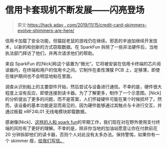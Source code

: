 # 信用卡套现机不断发展——闪亮登场

> 原文:[https://hack aday . com/2019/11/15/credit-card-skimmers-evolve-shimmers-are-here/](https://hackaday.com/2019/11/15/credit-card-skimmers-evolve-shimmers-are-here/)

信用卡加载了安全功能，但猫捉老鼠的游戏仍在继续。邪恶的辛迪加继续开发技术，以新的和创新的方式窃取数据。在 SparkFun 拆除了一些非法硬件后，当地执法部门拜访了他们，并再次请求他们的帮助。

来自 SparkFun 的[Nick]称这个装置为“微光”。它将被安装在信用卡终端的芯片阅读器内，在终端和用户的信用卡之间。它制作在柔性薄膜 PCB 上，足够薄，即使在维护期间也不会明显地粘在里面。

调查从识别船上的主要部件开始，然后尝试与设备进行通信。不幸的是，硬件很大程度上没有反应，即使连接到读卡器。为了了解更多，制作了一个示意图。[Nick]的分析提出了更多的问题，而不是答案，人们怀疑硬件可能在某个时候损坏了。然而，该设备的基本功能是显而易见的，因为硬件能够通过其触点与卡进行交互，并通过板载 nRF24L01 无线电模块卸载数据。

感谢像[Nick]、[这样的人和 spark fun](https://hackaday.com/2017/09/20/seriously-is-it-that-easy-to-skim-cards/)的早期工作，我们现在对在野外使用支付终端的风险有了更好的理解。不幸的是，除非你当地的加油站愿意让你在付款前花 20 分钟拆卸他们的读卡器，否则个人对此没有太多办法。保持警惕，如果你有一个 skimmer 瘦，[给我们写信。](http://hackaday.com/submit-a-tip)